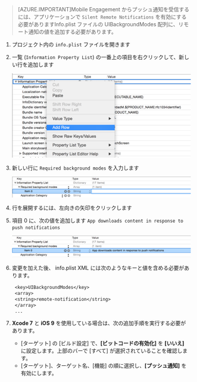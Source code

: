 > [AZURE.IMPORTANT]Mobile Engagement からプッシュ通知を受信するには、アプリケーションで `Silent Remote Notifications` を有効にする必要がありますInfo.plist ファイルの UIBackgroundModes 配列に、リモート通知の値を追加する必要があります。

1. プロジェクト内の `info.plist` ファイルを開きます
2. 一覧 (`Information Property List`) の一番上の項目を右クリックして、新しい行を追加します

	![](./media/mobile-engagement-ios-silent-push/xcode-plist-add-silent-push1.png)

3. 新しい行に `Required background modes` を入力します

	![](./media/mobile-engagement-ios-silent-push/xcode-plist-add-silent-push2.png)

4. 行を展開するには、左向きの矢印をクリックします
5. 項目 0 に、次の値を追加します `App downloads content in response to push notifications`

	![](./media/mobile-engagement-ios-silent-push/xcode-plist-add-silent-push3.png)

6. 変更を加えた後、 info.plist XML には次のようなキーと値を含める必要があります。

	    <key>UIBackgroundModes</key>
	    <array>
	    <string>remote-notification</string>
	    </array>
	    ...
    
7. **Xcode 7** と **iOS 9** を使用している場合は、次の追加手順を実行する必要があります。
	- [ターゲット] の [ビルド設定] で、**[ビットコードの有効化]** を **[いいえ]** に設定します。上部のバーで [すべて] が選択されていることを確認します。 
	- [ターゲット]、ターゲット名、[機能] の順に選択し、**[プッシュ通知]** を有効にします。

<!---HONumber=Sept15_HO4-->